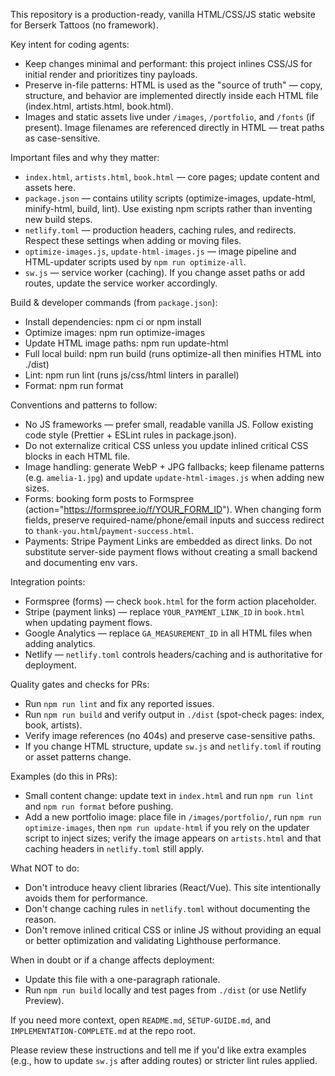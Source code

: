 This repository is a production-ready, vanilla HTML/CSS/JS static website for Berserk Tattoos (no framework).

Key intent for coding agents:

- Keep changes minimal and performant: this project inlines CSS/JS for initial render and prioritizes tiny payloads.
- Preserve in-file patterns: HTML is used as the "source of truth" — copy, structure, and behavior are implemented directly inside each HTML file (index.html, artists.html, book.html).
- Images and static assets live under `/images`, `/portfolio`, and `/fonts` (if present). Image filenames are referenced directly in HTML — treat paths as case-sensitive.

Important files and why they matter:

- `index.html`, `artists.html`, `book.html` — core pages; update content and assets here.
- `package.json` — contains utility scripts (optimize-images, update-html, minify-html, build, lint). Use existing npm scripts rather than inventing new build steps.
- `netlify.toml` — production headers, caching rules, and redirects. Respect these settings when adding or moving files.
- `optimize-images.js`, `update-html-images.js` — image pipeline and HTML-updater scripts used by `npm run optimize-all`.
- `sw.js` — service worker (caching). If you change asset paths or add routes, update the service worker accordingly.

Build & developer commands (from `package.json`):

- Install dependencies: npm ci or npm install
- Optimize images: npm run optimize-images
- Update HTML image paths: npm run update-html
- Full local build: npm run build (runs optimize-all then minifies HTML into ./dist)
- Lint: npm run lint (runs js/css/html linters in parallel)
- Format: npm run format

Conventions and patterns to follow:

- No JS frameworks — prefer small, readable vanilla JS. Follow existing code style (Prettier + ESLint rules in package.json).
- Do not externalize critical CSS unless you update inlined critical CSS blocks in each HTML file.
- Image handling: generate WebP + JPG fallbacks; keep filename patterns (e.g. `amelia-1.jpg`) and update `update-html-images.js` when adding new sizes.
- Forms: booking form posts to Formspree (action="https://formspree.io/f/YOUR_FORM_ID"). When changing form fields, preserve required-name/phone/email inputs and success redirect to `thank-you.html`/`payment-success.html`.
- Payments: Stripe Payment Links are embedded as direct links. Do not substitute server-side payment flows without creating a small backend and documenting env vars.

Integration points:

- Formspree (forms) — check `book.html` for the form action placeholder.
- Stripe (payment links) — replace `YOUR_PAYMENT_LINK_ID` in `book.html` when updating payment flows.
- Google Analytics — replace `GA_MEASUREMENT_ID` in all HTML files when adding analytics.
- Netlify — `netlify.toml` controls headers/caching and is authoritative for deployment.

Quality gates and checks for PRs:

- Run `npm run lint` and fix any reported issues.
- Run `npm run build` and verify output in `./dist` (spot-check pages: index, book, artists).
- Verify image references (no 404s) and preserve case-sensitive paths.
- If you change HTML structure, update `sw.js` and `netlify.toml` if routing or asset patterns change.

Examples (do this in PRs):

- Small content change: update text in `index.html` and run `npm run lint` and `npm run format` before pushing.
- Add a new portfolio image: place file in `/images/portfolio/`, run `npm run optimize-images`, then `npm run update-html` if you rely on the updater script to inject sizes; verify the image appears on `artists.html` and that caching headers in `netlify.toml` still apply.

What NOT to do:

- Don't introduce heavy client libraries (React/Vue). This site intentionally avoids them for performance.
- Don't change caching rules in `netlify.toml` without documenting the reason.
- Don't remove inlined critical CSS or inline JS without providing an equal or better optimization and validating Lighthouse performance.

When in doubt or if a change affects deployment:

- Update this file with a one-paragraph rationale.
- Run `npm run build` locally and test pages from `./dist` (or use Netlify Preview).

If you need more context, open `README.md`, `SETUP-GUIDE.md`, and `IMPLEMENTATION-COMPLETE.md` at the repo root.

Please review these instructions and tell me if you'd like extra examples (e.g., how to update `sw.js` after adding routes) or stricter lint rules applied.
